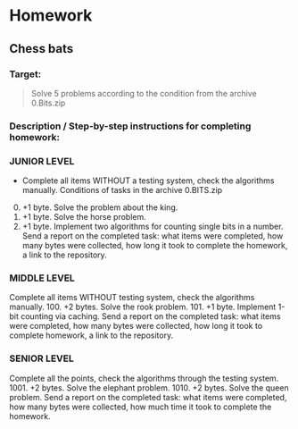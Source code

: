 # Homework
## Chess bats

### Target:
> Solve 5 problems according to the condition from the archive 0.Bits.zip
> 
### Description / Step-by-step instructions for completing homework:

### JUNIOR LEVEL
- Complete all items WITHOUT a testing system, check the algorithms manually.
Conditions of tasks in the archive 0.BITS.zip
0000. +1 byte. Solve the problem about the king.
0001. +1 byte. Solve the horse problem.
0010. +1 byte. Implement two algorithms for counting single bits in a number.
      Send a report on the completed task:
      what items were completed, how many bytes were collected, how long it took to complete the homework, a link to the repository.

### MIDDLE LEVEL
Complete all items WITHOUT testing system, check the algorithms manually.
100. +2 bytes. Solve the rook problem.
101. +1 byte. Implement 1-bit counting via caching.
     Send a report on the completed task:
     what items were completed, how many bytes were collected, how long it took to complete homework, a link to the repository.

### SENIOR LEVEL
Complete all the points, check the algorithms through the testing system.
1001. +2 bytes. Solve the elephant problem.
1010. +2 bytes. Solve the queen problem.
      Send a report on the completed task:
      what items were completed, how many bytes were collected, how much time it took to complete the homework.
